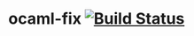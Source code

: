 # ocaml-fix [![Build Status](https://travis-ci.org/vbmithr/ocaml-fix.svg?branch=master)](https://travis-ci.org/vbmithr/ocaml-fix)

